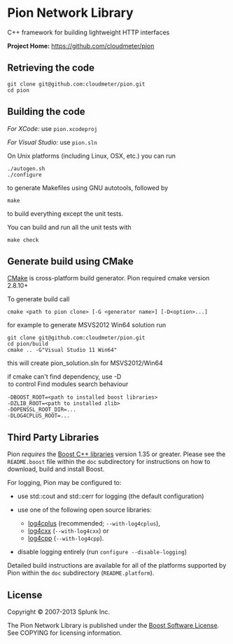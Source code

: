 Pion Network Library
====================

C++ framework for building lightweight HTTP interfaces

**Project Home:** https://github.com/cloudmeter/pion


Retrieving the code
-------------------

    git clone git@github.com:cloudmeter/pion.git
    cd pion


Building the code
-----------------

*For XCode:* use `pion.xcodeproj`

*For Visual Studio:* use `pion.sln`

On Unix platforms (including Linux, OSX, etc.) you can run

    ./autogen.sh
    ./configure

to generate Makefiles using GNU autotools, followed by

    make

to build everything except the unit tests.

You can build and run all the unit tests with

    make check

Generate build using CMake
---------------------------
[CMake](http://www.cmake.org) is cross-platform build generator.
Pion required cmake version 2.8.10+

To generate build call 

    cmake <path to pion clone> [-G <generator name>] [-D<option>...]

for example to generate MSVS2012 Win64 solution run

    git clone git@github.com:cloudmeter/pion.git
    cd pion/build
    cmake .. -G"Visual Studio 11 Win64"

this will create pion_solution.sln for MSVS2012/Win64

if cmake can't find dependency, use -D<option> to control Find<library> modules search behaviour
    
    -DBOOST_ROOT=<path to installed boost libraries>
    -DZLIB_ROOT=<path to installed zlib>
    -DOPENSSL_ROOT_DIR=...
    -DLOG4CPLUS_ROOT=...

Third Party Libraries
---------------------

Pion *requires* the [Boost C++ libraries](http://www.boost.org/) version 1.35
or greater. Please see the `README.boost` file within the `doc` subdirectory
for instructions on how to download, build and install Boost.

For logging, Pion may be configured to:

* use std::cout and std::cerr for logging (the default configuration)

* use one of the following open source libraries:
    * [log4cplus](http://log4cplus.sourceforge.net/) (recommended; `--with-log4cplus`),
    * [log4cxx](http://logging.apache.org/log4cxx/) (`--with-log4cxx`) or
	* [log4cpp](http://log4cpp.sourceforge.net/) (`--with-log4cpp`).

* disable logging entirely (run `configure --disable-logging`)

Detailed build instructions are available for all of the platforms
supported by Pion within the `doc` subdirectory (`README.platform`).


License
-------

Copyright &copy; 2007-2013 Splunk Inc.

The Pion Network Library is published under the
[Boost Software License](http://www.boost.org/users/license.html).
See COPYING for licensing information.
